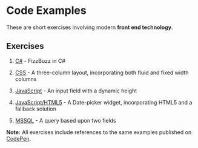 Code Examples
=============

These are short exercises involving modern **front end technology**.

Exercises
---------

1. [C#](https://github.com/vo2max/code-examples/tree/master/C%23) - FizzBuzz in C#

2. [CSS](https://github.com/vo2max/code-examples/tree/master/CSS) - A three-column layout, incorporating both fluid and fixed width columns

3. [JavaScript](https://github.com/vo2max/code-examples/tree/master/JavaScript/Example1) - An input field with a dynamic height

4. [JavaScript/HTML5](https://github.com/vo2max/code-examples/tree/master/JavaScript/Example2) - A Date-picker widget, incorporating HTML5 and a fallback solution

5. [MSSQL](https://github.com/vo2max/code-examples/tree/master/MSSQL) - A query based upon two fields 

**Note:** All exercises include references to the same examples published on [CodePen](http://codepen.io).

